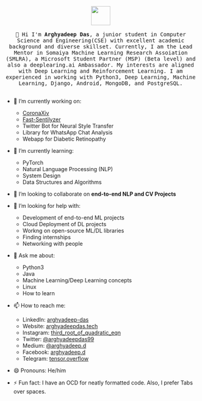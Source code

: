 <p align="center">
  <img src="https://www.muckibu.de/wp-content/uploads/2018/10/Octocat.png" width="50px">
  <br>
  <samp>
    <br>
    👋 Hi I'm <strong>Arghyadeep Das</strong>, a junior student in Computer Science and Engineering(CSE) with excellent academic background and diverse skillset. Currently, I am the Lead Mentor in Somaiya Machine Learning Research Assoiation (SMLRA), a Microsoft Student Partner (MSP) (Beta level) and also a deeplearing.ai Ambassador. My interests are aligned with Deep Learning and Reinforcement Learning. I am experienced in working with Python3, Deep Learning, Machine Learning, Django, Android, MongoDB, and PostgreSQL.
    <br><br>
  </samp>
</p>

* 🔭 I’m currently working on:
  - [CoronaXiv](https://github.com/arghyadeep99/CoronaXiv)
  - [Fast-Sentilyzer](https://github.com/arghyadeep99/Fast-Sentilyzer)
  - Twitter Bot for Neural Style Transfer
  - Library for WhatsApp Chat Analysis
  - Webapp for Diabetic Retinopathy
  
* 🌱 I’m currently learning:
  - PyTorch
  - Natural Language Processing (NLP)
  - System Design
  - Data Structures and Algorithms
  
* 👯 I’m looking to collaborate on <b> end-to-end NLP and CV Projects </b>

* 🤔 I’m looking for help with:
  - Development of end-to-end ML projects
  - Cloud Deployment of DL projects
  - Workng on open-source ML/DL libraries
  - Finding internships
  - Networking with people
 
* 💬 Ask me about:
  - Python3
  - Java
  - Machine Learning/Deep Learning concepts
  - Linux
  - How to learn
  
* 📫 How to reach me:
  - LinkedIn: [arghyadeep-das](https://linkedin.com/in/arghyadeep-das/)
  - Website: [arghyadeepdas.tech](https://arghyadeepdas.tech)
  - Instagram: [third_root_of_quadratic_eqn](https://instagram.com/third_root_of_quadratic_eqn/)
  - Twitter: [@arghyadeepdas99](https://twitter.com/arghyadeepdas99)
  - Medium: [@arghyadeep.d](https://medium.com/@arghyadeep.d)
  - Facebook: [arghyadeep.d](https://facebook.com/arghyadeep.d)
  - Telegram: [tensor.overflow](https://t.me/tensor_overflow)

* 😄 Pronouns: He/him
* ⚡ Fun fact: I have an OCD for neatly formatted code. Also, I prefer Tabs over spaces. 
